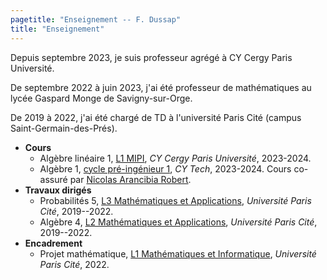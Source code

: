 ```yaml
---
pagetitle: "Enseignement -- F. Dussap"
title: "Enseignement"
---
```


Depuis septembre 2023, je suis professeur agrégé à CY Cergy Paris Université.

De septembre 2022 à juin 2023, j'ai été professeur de mathématiques au lycée Gaspard Monge de Savigny-sur-Orge.

De 2019 à 2022, j'ai été chargé de TD à l'université Paris Cité (campus Saint-Germain-des-Prés).

-   **Cours**
    -   Algèbre linéaire 1, [L1 MIPI](https://www.cyu.fr/formation/trouver-sa-formation/catalogue-des-formations/portail-dentree-en-l1-mipi-portail-mathematique-informatique-physique-ingenierie), *CY Cergy Paris Université*, 2023-2024.
    -   Algèbre 1, [cycle pré-ingénieur 1](https://cytech.cyu.fr/formations-cy-tech/cycle-pre-ingenieur-prepa), *CY Tech*, 2023-2024. Cours co-assuré par [Nicolas Arancibia Robert](https://sites.google.com/site/nicolasarancibiarobert/).
-   **Travaux dirigés**
    -   Probabilités 5, [L3 Mathématiques et Applications](https://math-info.u-paris.fr/licence-de-mathematiques/), *Université Paris Cité*, 2019--2022.
    -   Algèbre 4, [L2 Mathématiques et Applications](https://math-info.u-paris.fr/licence-de-mathematiques/), *Université Paris Cité*, 2019--2022.
-   **Encadrement**
    -   Projet mathématique, [L1 Mathématiques et Informatique](https://math-info.u-paris.fr/licence-de-mathematiques/), *Université Paris Cité*, 2022.
